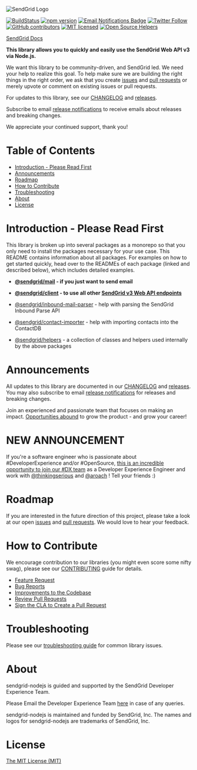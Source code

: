 ![SendGrid Logo](https://uiux.s3.amazonaws.com/2016-logos/email-logo%402x.png)

[![BuildStatus](https://travis-ci.org/sendgrid/sendgrid-nodejs.svg?branch=master)](https://travis-ci.org/sendgrid/sendgrid-nodejs)
[![npm version](https://badge.fury.io/js/%40sendgrid%2Fclient.svg)](https://www.npmjs.com/org/sendgrid)
[![Email Notifications Badge](https://dx.sendgrid.com/badge/nodejs)](https://dx.sendgrid.com/newsletter/nodejs)
[![Twitter Follow](https://img.shields.io/twitter/follow/sendgrid.svg?style=social&label=Follow)](https://twitter.com/sendgrid)
[![GitHub contributors](https://img.shields.io/github/contributors/sendgrid/sendgrid-nodejs.svg)](https://github.com/sendgrid/sendgrid-nodejs/graphs/contributors)
[![MIT licensed](https://img.shields.io/badge/license-MIT-blue.svg)](https://github.com/sendgrid/sendgrid-nodejs/blob/master/LICENSE.md)
[![Open Source Helpers](https://www.codetriage.com/sendgrid/sendgrid-nodejs/badges/users.svg)](https://www.codetriage.com/sendgrid/sendgrid-nodejs)

[SendGrid Docs](https://sendgrid.com/docs/index.html)

**This library allows you to quickly and easily use the SendGrid Web API v3 via Node.js.**

We want this library to be community-driven, and SendGrid led. We need your help to realize this goal. To help make sure we are building the right things in the right order, we ask that you create [issues](https://github.com/sendgrid/sendgrid-nodejs/issues) and [pull requests](https://github.com/sendgrid/sendgrid-nodejs/blob/master/CONTRIBUTING.md) or merely upvote or comment on existing issues or pull requests.

For updates to this library, see our [CHANGELOG](https://github.com/sendgrid/sendgrid-nodejs/blob/master/CHANGELOG.md) and [releases](https://github.com/sendgrid/sendgrid-nodejs/releases).

Subscribe to email [release notifications](https://dx.sendgrid.com/newsletter/nodejs) to receive emails about releases and breaking changes.

We appreciate your continued support, thank you!

# Table of Contents

* [Introduction - Please Read First](#introduction)
* [Announcements](#announcements)
* [Roadmap](#roadmap)
* [How to Contribute](#contribute)
* [Troubleshooting](#troubleshooting)
* [About](#about)
* [License](#license)

<a name="introduction"></a>
# Introduction - Please Read First

This library is broken up into several packages as a monorepo so that you only need to install the packages necessary for your use case. This README contains information about all packages. For examples on how to get started quickly, head over to the READMEs of each package (linked and described below), which includes detailed examples.

* **[@sendgrid/mail](https://github.com/sendgrid/sendgrid-nodejs/tree/master/packages/mail) - if you just want to send email**
* **[@sendgrid/client](https://github.com/sendgrid/sendgrid-nodejs/tree/master/packages/client) - to use all other [SendGrid v3 Web API endpoints](https://sendgrid.com/docs/API_Reference/api_v3.html)**


* [@sendgrid/inbound-mail-parser](https://github.com/sendgrid/sendgrid-nodejs/tree/master/packages/inbound-mail-parser) - help with parsing the SendGrid Inbound Parse API
* [@sendgrid/contact-importer](https://github.com/sendgrid/sendgrid-nodejs/tree/master/packages/contact-importer) - help with importing contacts into the ContactDB
* [@sendgrid/helpers](https://github.com/sendgrid/sendgrid-nodejs/tree/master/packages/helpers) - a collection of classes and helpers used internally by the above packages

<a name="announcements"></a>
# Announcements

All updates to this library are documented in our [CHANGELOG](https://github.com/sendgrid/sendgrid-nodejs/blob/master/CHANGELOG.md) and [releases](https://github.com/sendgrid/sendgrid-nodejs/releases). You may also subscribe to email [release notifications](https://dx.sendgrid.com/newsletter/nodejs) for releases and breaking changes.

Join an experienced and passionate team that focuses on making an impact. [Opportunities abound](https://sendgrid.com/careers) to grow the product - and grow your career! 
 # **NEW ANNOUNCEMENT**
 If you're a software engineer who is passionate about #DeveloperExperience and/or #OpenSource, [this is an incredible opportunity to join our #DX team](https://sendgrid.com/careers/role/1421152/?gh_jid=1421152 "Sendgird DX Engineer Page") as a Developer Experience Engineer and work with [@thinkingserious](https://github.com/thinkingserious) and [@aroach](https://github.com/aroach) ! Tell your friends :)

<a name="roadmap"></a>
# Roadmap

If you are interested in the future direction of this project, please take a look at our open [issues](https://github.com/sendgrid/sendgrid-nodejs/issues) and [pull requests](https://github.com/sendgrid/sendgrid-nodejs/pulls). We would love to hear your feedback.

<a name="contribute"></a>
# How to Contribute

We encourage contribution to our libraries (you might even score some nifty swag), please see our [CONTRIBUTING](https://github.com/sendgrid/sendgrid-nodejs/blob/master/CONTRIBUTING.md) guide for details.

* [Feature Request](https://github.com/sendgrid/sendgrid-nodejs/tree/master/CONTRIBUTING.md#feature_request)
* [Bug Reports](https://github.com/sendgrid/sendgrid-nodejs/tree/master/CONTRIBUTING.md#submit_a_bug_report)
* [Improvements to the Codebase](https://github.com/sendgrid/sendgrid-nodejs/tree/master/CONTRIBUTING.md#improvements_to_the_codebase)
* [Review Pull Requests](https://github.com/sendgrid/sendgrid-nodejs/blob/master/CONTRIBUTING.md#code-reviews)
* [Sign the CLA to Create a Pull Request](https://cla.sendgrid.com/sendgrid/sendgrid-nodejs)

<a name="troubleshooting"></a>
# Troubleshooting

Please see our [troubleshooting guide](https://github.com/sendgrid/sendgrid-nodejs/blob/master/TROUBLESHOOTING.md) for common library issues.

<a name="about"></a>
# About

sendgrid-nodejs is guided and supported by the SendGrid Developer Experience Team.

Please Email the Developer Experience Team [here](mailto:dx@sendgrid.com) in case of any queries.

sendgrid-nodejs is maintained and funded by SendGrid, Inc. The names and logos for sendgrid-nodejs are trademarks of SendGrid, Inc.

<a name="license"></a>
# License
[The MIT License (MIT)](https://github.com/sendgrid/sendgrid-nodejs/blob/master/LICENSE.md)
